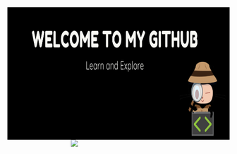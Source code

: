 <img align="center" alt="welcome-to-my-profile" height="300" width="1600" src="https://github.com/SRV1030/SRV1030/blob/main/hub%20(5).png">
<img src="https://media.giphy.com/media/gjrYDwbjnK8x36xZIO/giphy.gif" width="360" align="right"/>

